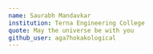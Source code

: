 ```yaml
---
name: Saurabh Mandavkar 
institution: Terna Engineering College 
quote: May the universe be with you 
github_user: aga7hokakological
---
```

